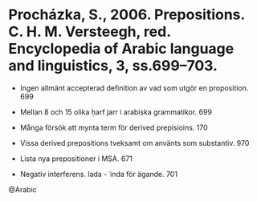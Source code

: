 # Procházka, S., 2006. Prepositions.  C. H. M. Versteegh, red. Encyclopedia of Arabic language and linguistics, 3, ss.699–703.

- Ingen allmänt accepterad definition av vad som utgör en proposition. 699

- Mellan 8 och 15 olika ḥarf jarr i arabiska grammatikor. 699

- Många försök att mynta term för derived prepisioins. 170

- Vissa derived prepositions tveksamt om använts som substantiv. 970

- Lista nya prepositioner i MSA. 671 

- Negativ interferens. lada - ʿinda för ägande. 701

@Arabic

